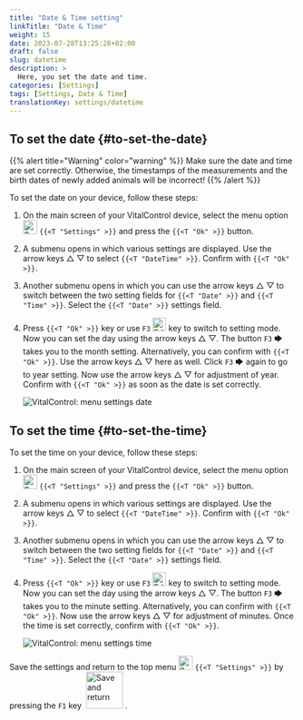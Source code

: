 ```yaml
---
title: "Date & Time setting"
linkTitle: "Date & Time"
weight: 15
date: 2023-07-28T13:25:28+02:00
draft: false
slug: datetime
description: >
  Here, you set the date and time.
categories: [Settings]
tags: [Settings, Date & Time]
translationKey: settings/datetime
---
```

## To set the date {#to-set-the-date}
{{% alert title="Warning" color="warning" %}}
Make sure the date and time are set correctly. Otherwise, the timestamps of the measurements and the birth dates of newly added animals will be incorrect!
{{% /alert %}}

To set the date on your device, follow these steps:

1. On the main screen of your VitalControl device, select the menu option <img src="/icons/gear.svg" width="25" align="bottom" alt="Settings" /> `{{<T "Settings" >}}` and press the `{{<T "Ok" >}}` button.

2. A submenu opens in which various settings are displayed. Use the arrow keys △ ▽ to select `{{<T "DateTime" >}}`. Confirm with `{{<T "Ok" >}}`.

3. Another submenu opens in which you can use the arrow keys △ ▽ to switch between the two setting fields for `{{<T "Date" >}}` and `{{<T "Time" >}}`. Select the `{{<T "Date" >}}` settings field.

4. Press `{{<T "Ok" >}}` key or use `F3` <img src="/icons/actions/edit.svg" width="24" align="bottom" alt="Edit" /> key to switch to setting mode. Now you can set the day using the arrow keys △ ▽. The button `F3` 🡆 takes you to the month setting. Alternatively, you can confirm with `{{<T "Ok" >}}`. Use the arrow keys △ ▽ here as well. Click `F3` 🡆 again to go to year setting. Now use the arrow keys △ ▽ for adjustment of year. Confirm with `{{<T "Ok" >}}` as soon as the date is set correctly.

    ![VitalControl: menu settings date](../images/date.png "To set the date")

## To set the time {#to-set-the-time}

To set the time on your device, follow these steps:

1. On the main screen of your VitalControl device, select the menu option <img src="/icons/gear.svg" width="25" align="bottom" alt="Settings" /> `{{<T "Settings" >}}` and press the `{{<T "Ok" >}}` button.

2. A submenu opens in which various settings are displayed. Use the arrow keys △ ▽ to select `{{<T "DateTime" >}}`. Confirm with `{{<T "Ok" >}}`.

3. Another submenu opens in which you can use the arrow keys △ ▽ to switch between the two setting fields for `{{<T "Date" >}}` and `{{<T "Time" >}}`. Select the `{{<T "Date" >}}` settings field.

4. Press `{{<T "Ok" >}}` key or use `F3` <img src="/icons/actions/edit.svg" width="24" align="bottom" alt="Edit" /> key to switch to setting mode. Now you can set the day using the arrow keys △ ▽. The button `F3` 🡆  takes you to the minute setting. Alternatively, you can confirm with `{{<T "Ok" >}}`. Now use the arrow keys △ ▽ for adjustment of minutes. Once the time is set correctly, confirm with `{{<T "Ok" >}}`.

    ![VitalControl: menu settings time](../images/time.png "To set the time")

Save the settings and return to the top menu <img src="/icons/gear.svg" width="25" align="bottom" alt="Settings" /> `{{<T "Settings" >}}` by pressing the `F1` key &nbsp;<img src="/icons/footer/save_exit.svg" width="65" align="bottom" alt="Save and return" />&nbsp;.
